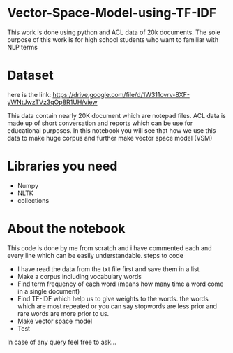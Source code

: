 # Vector-Space-Model-using-TF-IDF
This work is done using python and ACL data of 20k documents. The sole purpose of this work is for high school students who want to familiar with NLP terms

# Dataset
here is the link: https://drive.google.com/file/d/1W311ovrv-8XF-yWNtJwzTVz3qOp8R1UH/view

This data contain nearly 20K document which are notepad files. ACL data is made up of short conversation and reports which can be use for educational purposes. In this notebook you will see that how we use this data to make huge corpus and further make vector space model (VSM)

# Libraries you need
- Numpy
- NLTK
- collections

# About the notebook
This code is done by me from scratch and i have commented each and every line which can be easily understandable. 
steps to code
- I have read the data from the txt file first and save them in a list
- Make a corpus including vocabulary words
- Find term frequency of each word (means how many time a word come in a single document)
- Find TF-IDF which help us to give weights to the words. the words which are most repeated or you can say stopwords are less prior and rare words are more prior to us.
- Make vector space model
- Test

In case of any query feel free to ask...
